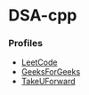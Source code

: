 # DSA-cpp

### Profiles
<ul>
  <li><a href="https://leetcode.com/u/SaumyajeetVarma/" target="_blank">LeetCode</a></li>
  <li><a href="https://www.geeksforgeeks.org/user/saumyajeet0mnn/" target="_blank">GeeksForGeeks</a></li>
  <li><a href="https://takeuforward.org/profile/SV10" target="_blank">TakeUForward</a></li>
</ul>

